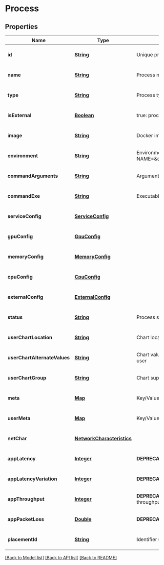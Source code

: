 # Process
## Properties

Name | Type | Description | Notes
------------ | ------------- | ------------- | -------------
**id** | [**String**](string.md) | Unique process ID | [optional] [default to null]
**name** | [**String**](string.md) | Process name | [optional] [default to null]
**type** | [**String**](string.md) | Process type | [optional] [default to null]
**isExternal** | [**Boolean**](boolean.md) | true: process is external to MEEP false: process is internal to MEEP | [optional] [default to null]
**image** | [**String**](string.md) | Docker image to deploy inside MEEP | [optional] [default to null]
**environment** | [**String**](string.md) | Environment variables using the format NAME&#x3D;\&quot;value\&quot;,NAME&#x3D;\&quot;value\&quot;,NAME&#x3D;\&quot;value\&quot; | [optional] [default to null]
**commandArguments** | [**String**](string.md) | Arguments to command executable | [optional] [default to null]
**commandExe** | [**String**](string.md) | Executable to invoke at container start up | [optional] [default to null]
**serviceConfig** | [**ServiceConfig**](ServiceConfig.md) |  | [optional] [default to null]
**gpuConfig** | [**GpuConfig**](GpuConfig.md) |  | [optional] [default to null]
**memoryConfig** | [**MemoryConfig**](MemoryConfig.md) |  | [optional] [default to null]
**cpuConfig** | [**CpuConfig**](CpuConfig.md) |  | [optional] [default to null]
**externalConfig** | [**ExternalConfig**](ExternalConfig.md) |  | [optional] [default to null]
**status** | [**String**](string.md) | Process status | [optional] [default to null]
**userChartLocation** | [**String**](string.md) | Chart location for the deployment of the chart provided by the user | [optional] [default to null]
**userChartAlternateValues** | [**String**](string.md) | Chart values.yaml file location for the deployment of the chart provided by the user | [optional] [default to null]
**userChartGroup** | [**String**](string.md) | Chart supplemental information related to the group (service) | [optional] [default to null]
**meta** | [**Map**](string.md) | Key/Value Pair Map (string, string) | [optional] [default to null]
**userMeta** | [**Map**](string.md) | Key/Value Pair Map (string, string) | [optional] [default to null]
**netChar** | [**NetworkCharacteristics**](NetworkCharacteristics.md) |  | [optional] [default to null]
**appLatency** | [**Integer**](integer.md) | **DEPRECATED** As of release 1.5.0, replaced by netChar latency | [optional] [default to null]
**appLatencyVariation** | [**Integer**](integer.md) | **DEPRECATED** As of release 1.5.0, replaced by netChar latencyVariation | [optional] [default to null]
**appThroughput** | [**Integer**](integer.md) | **DEPRECATED** As of release 1.5.0, replaced by netChar throughputUl and throughputDl | [optional] [default to null]
**appPacketLoss** | [**Double**](double.md) | **DEPRECATED** As of release 1.5.0, replaced by netChar packetLoss | [optional] [default to null]
**placementId** | [**String**](string.md) | Identifier used for process placement in AdvantEDGE cluster | [optional] [default to null]

[[Back to Model list]](../README.md#documentation-for-models) [[Back to API list]](../README.md#documentation-for-api-endpoints) [[Back to README]](../README.md)

